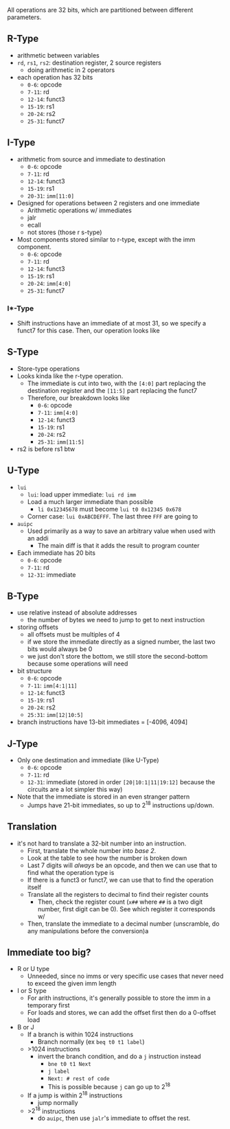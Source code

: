 All operations are 32 bits, which are partitioned between different parameters.
## R-Type
* arithmetic between variables
* `rd`, `rs1`, `rs2`: destination register, 2 source registers
	* doing arithmetic in 2 operators
* each operation has 32 bits
	* `0-6`: opcode
	* `7-11`: rd
	* `12-14`: funct3
	* `15-19`: rs1
	* `20-24`: rs2
	* `25-31`: funct7
## I-Type
* arithmetic from source and immediate to destination
	* `0-6`: opcode
	* `7-11`: rd
	* `12-14`: funct3
	* `15-19`: rs1
	* `20-31`: `imm[11:0]`
* Designed for operations between 2 registers and one immediate
	* Arithmetic operations w/ immediates
	* jalr
	* ecall
	* not stores (those r s-type)
* Most components stored similar to r-type, except with the imm component.
	* `0-6`: opcode
	* `7-11`: rd
	* `12-14`: funct3
	* `15-19`: rs1
	* `20-24`: `imm[4:0]`
	* `25-31`: funct7
### I*-Type
* Shift instructions have an immediate of at most 31, so we specify a funct7 for this case. Then, our operation looks like
## S-Type
* Store-type operations
* Looks kinda like the r-type operation.
	* The immediate is cut into two, with the `[4:0]` part replacing the destination register and the `[11:5]` part replacing the funct7
	* Therefore, our breakdown looks like
		* `0-6`: opcode
		* `7-11`: `imm[4:0]`
		* `12-14`: funct3
		* `15-19`: rs1
		* `20-24`: rs2
		* `25-31`: `imm[11:5]`
* rs2 is before rs1 btw
## U-Type
* `lui`
	* `lui`: load upper immediate: `lui rd imm`
	* Load a much larger immediate than possible
		* `li 0x12345678` must become `lui t0 0x12345 0x678`
	* Corner case: `lui 0xABCDEFFF`. The last three `FFF` are going to 
*  `auipc`
	* Used primarily as a way to save an arbitrary value when used with an addi
		* The main diff is that it adds the result to program counter
* Each immediate has 20 bits
	* `0-6`: opcode
	* `7-11`: rd
	* `12-31`: immediate
## B-Type
* use relative instead of absolute addresses
	* the number of bytes we need to jump to get to next instruction
* storing offsets
	* all offsets must be multiples of 4
	* if we store the immediate directly as a signed number, the last two bits would always be 0
	* we just don't store the bottom, we still store the second-bottom because some operations will need
* bit structure
	* `0-6`: opcode
	* `7-11`: `imm[4:1|11]`
	* `12-14`: funct3
	* `15-19`: rs1
	* `20-24`: rs2
	* `25:31`: `imm[12|10:5]`
* branch instructions have 13-bit immediates = \[-4096, 4094\]
## J-Type
* Only one destimation and immediate (like U-Type)
	* `0-6`: opcode
	* `7-11`: rd
	* `12-31`: immediate (stored in order `[20|10:1|11|19:12]` because the circuits are a lot simpler this way)
* Note that the immediate is stored in an even stranger pattern
	* Jumps have 21-bit immediates, so up to $2^{18}$ instructions up/down.
## Translation
* it's not hard to translate a 32-bit number into an instruction.
	* First, translate the whole number into *base 2*.
	* Look at the table to see how the number is broken down
	* Last 7 digits will *always* be an opcode, and then we can use that to find what the operation type is
	* If there is a funct3 or funct7, we can use that to find the operation itself
	* Translate all the registers to decimal to find their register counts
		* Then, check the register count (`x##` where `##` is a two digit number, first digit can be 0). See which register it corresponds w/
	* Then, translate the immediate to a decimal number (unscramble, do any manipulations before the conversion)a
## Immediate too big?
* R or U type
	* Unneeded, since no imms or very specific use cases that never need to exceed the given imm length
* I or S type
	* For arith instructions, it's generally possible to store the imm in a temporary first
	* For loads and stores, we can add the offset first then do a 0-offset load
* B or J
	* If a branch is within 1024 instructions
		* Branch normally (ex `beq t0 t1 label`)
	* \>1024 instructions
		* invert the branch condition, and do a `j` instruction instead
			* `bne t0 t1 Next`
			* `j label`
			* `Next: # rest of code`
			* This is possible because `j` can go up to $2^{18}$
	* If a jump is within $2^{18}$ instructions
		* jump normally
	* \>$2^{18}$ instructions
		* do `auipc`, then use `jalr`'s immediate to offset the rest.